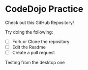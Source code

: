 # CodeDojo Practice

Check out this GitHub Repository!

Try doing the following:
- [ ] Fork or Clone the repository
- [ ] Edit the Readme
- [ ] Create a pull request

Testing from the desktop one 
